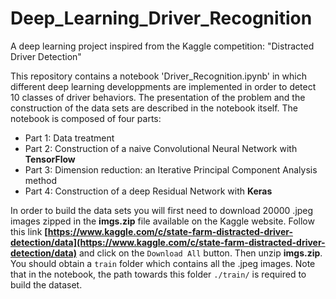 # Deep_Learning_Driver_Recognition
A deep learning project inspired from the Kaggle competition: "Distracted Driver Detection"

This repository contains a notebook 'Driver_Recognition.ipynb' in which different deep learning developpments are implemented 
in order to detect 10 classes of driver behaviors. The presentation of the problem and the construction of the data sets are 
described in the notebook itself. The notebook is composed of four parts:

-  Part 1: Data treatment
-  Part 2: Construction of a naive Convolutional Neural Network with **TensorFlow**
-  Part 3: Dimension reduction: an Iterative Principal Component Analysis method
-  Part 4: Construction of a deep Residual Network with **Keras**

In order to build the data sets you will first need to download 20000 .jpeg images zipped in the **imgs.zip** file available on the Kaggle website. Follow this link __[https://www.kaggle.com/c/state-farm-distracted-driver-detection/data](https://www.kaggle.com/c/state-farm-distracted-driver-detection/data)__ and click on the `Download All` button. Then unzip **imgs.zip**. You should obtain a `train` folder which contains all the .jpeg images. Note that in the notebook, the path towards this folder `./train/` is required to build the dataset.

